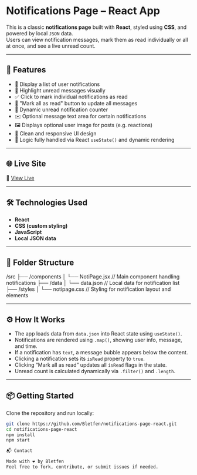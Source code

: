 # Notifications Page – React App

This is a classic **notifications page** built with **React**, styled using **CSS**, and powered by local `JSON` data.  
Users can view notification messages, mark them as read individually or all at once, and see a live unread count.

---

## 🚀 Features

- 📨 Display a list of user notifications
- 🔴 Highlight unread messages visually
- ✅ Click to mark individual notifications as read
- 📘 "Mark all as read" button to update all messages
- 🔢 Dynamic unread notification counter
- ✉️ Optional message text area for certain notifications
- 🖼 Displays optional user image for posts (e.g. reactions)
- 💬 Clean and responsive UI design
- 🧠 Logic fully handled via React `useState()` and dynamic rendering

---

## 🌐 Live Site

🔗 [View Live](https://notifications-page-weld.vercel.app/)

---

## 🛠 Technologies Used

- **React**
- **CSS (custom styling)**
- **JavaScript**
- **Local JSON data**

---

## 📂 Folder Structure

/src
├── /components
│ └── NotiPage.jsx // Main component handling notifications
├── /data
│ └── data.json // Local data for notification list
├── /styles
│ └── notipage.css // Styling for notification layout and elements

---

## ⚙️ How It Works

- The app loads data from `data.json` into React state using `useState()`.
- Notifications are rendered using `.map()`, showing user info, message, and time.
- If a notification has `text`, a message bubble appears below the content.
- Clicking a notification sets its `isRead` property to `true`.
- Clicking “Mark all as read” updates all `isRead` flags in the state.
- Unread count is calculated dynamically via `.filter()` and `.length`.

---

## 📦 Getting Started

Clone the repository and run locally:

```bash
git clone https://github.com/Bletfen/notifications-page-react.git
cd notifications-page-react
npm install
npm start

📬 Contact

Made with ❤️ by Bletfen
Feel free to fork, contribute, or submit issues if needed.
```
